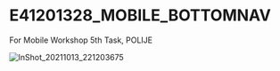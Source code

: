 # E41201328_MOBILE_BOTTOMNAV
 For Mobile Workshop 5th Task, POLIJE

![InShot_20211013_221203675](https://user-images.githubusercontent.com/80373053/137163110-bd440d26-cef2-45b4-952f-7b748b67247e.gif)

